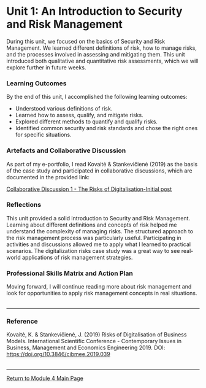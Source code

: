 # Unit 1: An Introduction to Security and Risk Management

During this unit, we focused on the basics of Security and Risk Management. We learned different definitions of risk, how to manage risks, and the processes involved in assessing and mitigating them. 
This unit introduced both qualitative and quantitative risk assessments, which we will explore further in future weeks.

### Learning Outcomes
By the end of this unit, I accomplished the following learning outcomes:
 - Understood various definitions of risk.
 - Learned how to assess, qualify, and mitigate risks.
 - Explored different methods to quantify and qualify risks.
 - Identified common security and risk standards and chose the right ones for specific situations.

### Artefacts and Collaborative Discussion 
As part of my e-portfolio, I read Kovaitė & Stankevičienė (2019) as the basis of the case study and participated in collaborative discussions, which are documented in the provided link:

[Collaborative Discussion 1 - The Risks of Digitalisation-Initial post](Module03_Discussion1_Initial.pdf)

### Reflections
This unit provided a solid introduction to Security and Risk Management. Learning about different definitions and concepts of risk helped me understand the complexity of managing risks. 
The structured approach to the risk management process was particularly useful. Participating in activities and discussions allowed me to apply what I learned to practical scenarios. 
The digitalization risks case study was a great way to see real-world applications of risk management strategies.

### Professional Skills Matrix and Action Plan
Moving forward, I will continue reading more about risk management and look for opportunities to apply risk management concepts in real situations.
<br><br>

---

### Reference
Kovaitė, K. & Stankevičienė, J. (2019) Risks of Digitalisation of Business Models.  International Scientific Conference - Contemporary Issues in Business, Management and Economics Engineering 2019. DOI: https://doi.org/10.3846/cibmee.2019.039
<br><br>

--- 

[Return to Module 4 Main Page](ISM_main.md)
